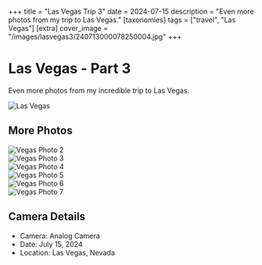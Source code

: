 +++
title = "Las Vegas Trip 3"
date = 2024-07-15
description = "Even more photos from my trip to Las Vegas."
[taxonomies]
tags = ["travel", "Las Vegas"]
[extra]
cover_image = "/images/lasvegas3/240713000078250004.jpg"
+++

# Las Vegas - Part 3

Even more photos from my incredible trip to Las Vegas.

![Las Vegas](/images/lasvegas3/240713000078250004.jpg)

## More Photos

![Vegas Photo 2](/images/lasvegas3/240713000078250005.jpg)  
![Vegas Photo 3](/images/lasvegas3/240713000078250006.jpg)  
![Vegas Photo 4](/images/lasvegas3/240713000078250007.jpg)  
![Vegas Photo 5](/images/lasvegas3/240713000078250008.jpg)  
![Vegas Photo 6](/images/lasvegas3/240713000078250009.jpg)  
![Vegas Photo 7](/images/lasvegas3/240713000078250014.jpg)

## Camera Details

- Camera: Analog Camera
- Date: July 15, 2024
- Location: Las Vegas, Nevada
